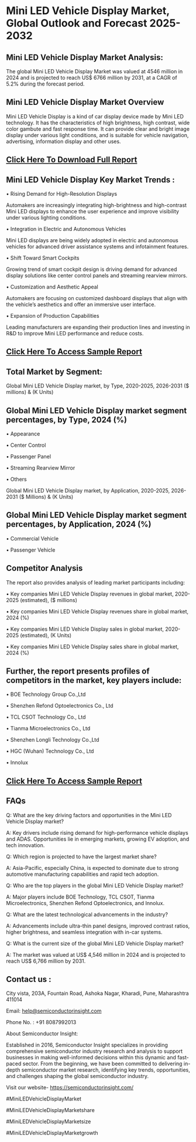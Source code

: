 Mini LED Vehicle Display Market, Global Outlook and Forecast 2025-2032
=
Mini LED Vehicle Display Market Analysis:
-
The global Mini LED Vehicle Display Market was valued at 4546 million in 2024 and is projected to reach US$ 6766 million by 2031, at a CAGR of 5.2% during the forecast period.

Mini LED Vehicle Display Market Overview
-
Mini LED Vehicle Display is a kind of car display device made by Mini LED technology. It has the characteristics of high brightness, high contrast, wide color gambute and fast response time. It can provide clear and bright image display under various light conditions, and is suitable for vehicle navigation, advertising, information display and other uses.

[Click Here To Download Full Report](https://semiconductorinsight.com/report/mini-led-vehicle-display-market/)
-
Mini LED Vehicle Display Key Market Trends  :
-
•	Rising Demand for High-Resolution Displays

Automakers are increasingly integrating high-brightness and high-contrast Mini LED displays to enhance the user experience and improve visibility under various lighting conditions.

•	Integration in Electric and Autonomous Vehicles

Mini LED displays are being widely adopted in electric and autonomous vehicles for advanced driver assistance systems and infotainment features.

•	Shift Toward Smart Cockpits

Growing trend of smart cockpit design is driving demand for advanced display solutions like center control panels and streaming rearview mirrors.

•	Customization and Aesthetic Appeal

Automakers are focusing on customized dashboard displays that align with the vehicle’s aesthetics and offer an immersive user interface.

•	Expansion of Production Capabilities

Leading manufacturers are expanding their production lines and investing in R&D to improve Mini LED performance and reduce costs.

[Click Here To Access Sample Report](https://semiconductorinsight.com/download-sample-report/?product_id=92925)
-
Total Market by Segment:
-
Global Mini LED Vehicle Display market, by Type, 2020-2025, 2026-2031 ($ millions) & (K Units)

Global Mini LED Vehicle Display market segment percentages, by Type, 2024 (%)
-
•	Appearance

•	Center Control

•	Passenger Panel

•	Streaming Rearview Mirror

•	Others

Global Mini LED Vehicle Display market, by Application, 2020-2025, 2026-2031 ($ Millions) & (K Units)

Global Mini LED Vehicle Display market segment percentages, by Application, 2024 (%)
-
•	Commercial Vehicle

•	Passenger Vehicle

Competitor Analysis
-
The report also provides analysis of leading market participants including:

•	Key companies Mini LED Vehicle Display revenues in global market, 2020-2025 (estimated), ($ millions)

•	Key companies Mini LED Vehicle Display revenues share in global market, 2024 (%)

•	Key companies Mini LED Vehicle Display sales in global market, 2020-2025 (estimated), (K Units)

•	Key companies Mini LED Vehicle Display sales share in global market, 2024 (%)

Further, the report presents profiles of competitors in the market, key players include:
-
•	BOE Technology Group Co.,Ltd

•	Shenzhen Refond Optoelectronics Co., Ltd

•	TCL CSOT Technology Co., Ltd

•	Tianma Microelectronics Co., Ltd

•	Shenzhen Longli Technology Co.,Ltd

•	HGC (Wuhan) Technology Co., Ltd

•	Innolux

[Click Here To Access Sample Report](https://semiconductorinsight.com/download-sample-report/?product_id=92925)
-
FAQs
-
Q: What are the key driving factors and opportunities in the Mini LED Vehicle Display market?

A: Key drivers include rising demand for high-performance vehicle displays and ADAS. Opportunities lie in emerging markets, growing EV adoption, and tech innovation.

Q: Which region is projected to have the largest market share?

A: Asia-Pacific, especially China, is expected to dominate due to strong automotive manufacturing capabilities and rapid tech adoption.

Q: Who are the top players in the global Mini LED Vehicle Display market?

A: Major players include BOE Technology, TCL CSOT, Tianma Microelectronics, Shenzhen Refond Optoelectronics, and Innolux.

Q: What are the latest technological advancements in the industry?

A: Advancements include ultra-thin panel designs, improved contrast ratios, higher brightness, and seamless integration with in-car systems.

Q: What is the current size of the global Mini LED Vehicle Display market?

A: The market was valued at US$ 4,546 million in 2024 and is projected to reach US$ 6,766 million by 2031.

Contact us : 
-
City vista, 203A, Fountain Road, Ashoka Nagar, Kharadi, Pune, Maharashtra 411014

Email: help@semiconductorinsight.com

Phone No. : +91 8087992013

About Semiconductor Insight:

Established in 2016, Semiconductor Insight specializes in providing comprehensive semiconductor industry research and analysis to support businesses in making well-informed decisions within this dynamic and fast-paced sector. From the beginning, we have been committed to delivering in-depth semiconductor market research, identifying key trends, opportunities, and challenges shaping the global semiconductor industry.

Visit our website- https://semiconductorinsight.com/

#MiniLEDVehicleDisplayMarket 

#MiniLEDVehicleDisplayMarketshare

#MiniLEDVehicleDisplayMarketsize

#MiniLEDVehicleDisplayMarketgrowth 
 
 


